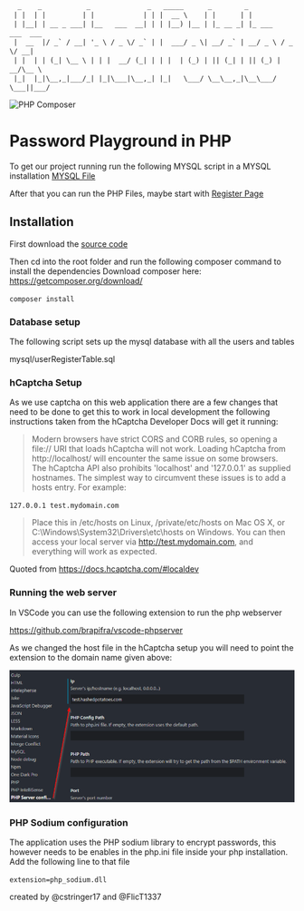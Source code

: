 
```
  _    _           _              _   _____      _        _                  
 | |  | |         | |            | | |  __ \    | |      | |                 
 | |__| | __ _ ___| |__   ___  __| | | |__) |__ | |_ __ _| |_ ___   ___  ___ 
 |  __  |/ _` / __| '_ \ / _ \/ _` | |  ___/ _ \| __/ _` | __/ _ \ / _ \/ __|
 | |  | | (_| \__ \ | | |  __/ (_| | | |  | (_) | || (_| | || (_) |  __/\__ \
 |_|  |_|\__,_|___/_| |_|\___|\__,_| |_|   \___/ \__\__,_|\__\___/ \___||___/
 ```
                                                                            


![PHP Composer](https://github.com/cstringer17/HashedPotatoes/workflows/PHP%20Composer/badge.svg)

# Password Playground in PHP

To get our project running run the following MYSQL script in a MYSQL installation [MYSQL File](./mysql/userRegisterTable.sql)

After that you can run the PHP Files, maybe start with [Register Page](./pages/register.php)



## Installation

First download the [source code](https://github.com/cstringer17/HashedPotatoes/releases/tag/v1.0-alpha)

Then cd into the root folder and run the following composer command to install the dependencies
Download composer here: https://getcomposer.org/download/

`composer install`

### Database setup

The following script sets up the mysql database with all the users and tables

mysql/userRegisterTable.sql

### hCaptcha Setup

As we use captcha on this web application there are a few changes that need to be done to get this to work in local development the following instructions taken from the hCaptcha Developer Docs will get it running:


> Modern browsers have strict CORS and CORB rules, so opening a file:// URI that loads hCaptcha will not work. Loading hCaptcha from http://localhost/ will encounter the same issue on some browsers. The hCaptcha API also prohibits 'localhost' and '127.0.0.1' as supplied hostnames.
> The simplest way to circumvent these issues is to add a hosts entry. For example:

`127.0.0.1 test.mydomain.com`

> Place this in /etc/hosts on Linux, /private/etc/hosts on Mac OS X, or C:\Windows\System32\Drivers\etc\hosts on Windows.
> You can then access your local server via http://test.mydomain.com, and everything will work as expected.

Quoted from https://docs.hcaptcha.com/#localdev


### Running the web server
In VSCode you can use the following extension to run the php webserver

https://github.com/brapifra/vscode-phpserver

As we changed the host file in the hCaptcha setup you will need to point the extension to the domain name given above:

![image](https://github.com/cstringer17/hashedpotatoes/blob/master/docs/web-server-config.png?raw=true)

### PHP Sodium configuration

The application uses the PHP sodium library to encrypt passwords, this however needs to be enables in the php.ini file inside your php installation. Add the following line to that file

`extension=php_sodium.dll`




created by @cstringer17 and @FlicT1337
